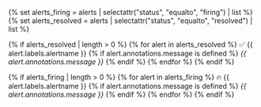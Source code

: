 {% set alerts_firing = alerts | selectattr("status", "equalto", "firing") | list %}
{% set alerts_resolved = alerts | selectattr("status", "equalto", "resolved") | list %}

{% if alerts_resolved | length > 0 %}
  {% for alert in alerts_resolved %}
:white_check_mark: {{ alert.labels.alertname }}
    {% if alert.annotations.message is defined %}
      <i>{{ alert.annotations.message }}</i>
    {% endif %}
  {% endfor %}
{% endif %}

{% if alerts_firing | length > 0 %}
  {% for alert in alerts_firing %}
:fire: {{ alert.labels.alertname }}
    {% if alert.annotations.message is defined %}
      <i>{{ alert.annotations.message }}</i>
    {% endif %}
  {% endfor %}
{% endif %}
